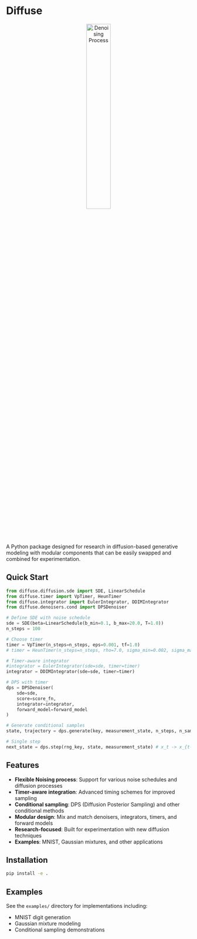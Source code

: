 # Diffuse

<p align="center">
  <img src="docs/_static/logo.png" alt="Denoising Process" style="width: 36%;">
</p>

A Python package designed for research in diffusion-based generative modeling with modular components that can be easily swapped and combined for experimentation.

## Quick Start

```python
from diffuse.diffusion.sde import SDE, LinearSchedule
from diffuse.timer import VpTimer, HeunTimer
from diffuse.integrator import EulerIntegrator, DDIMIntegrator
from diffuse.denoisers.cond import DPSDenoiser

# Define SDE with noise schedule
sde = SDE(beta=LinearSchedule(b_min=0.1, b_max=20.0, T=1.0))
n_steps = 100

# Choose timer
timer = VpTimer(n_steps=n_steps, eps=0.001, tf=1.0)
# timer = HeunTimer(n_steps=n_steps, rho=7.0, sigma_min=0.002, sigma_max=1.0)

# Timer-aware integrator
#integrator = EulerIntegrator(sde=sde, timer=timer)
integrator = DDIMIntegrator(sde=sde, timer=timer)

# DPS with timer
dps = DPSDenoiser(
    sde=sde,
    score=score_fn,
    integrator=integrator,
    forward_model=forward_model
)

# Generate conditional samples
state, trajectory = dps.generate(key, measurement_state, n_steps, n_samples=10)

# Single step
next_state = dps.step(rng_key, state, measurement_state) # x_t -> x_{t-1}
```

## Features

- **Flexible Noising process**: Support for various noise schedules and diffusion processes
- **Timer-aware integration**: Advanced timing schemes for improved sampling
- **Conditional sampling**: DPS (Diffusion Posterior Sampling) and other conditional methods
- **Modular design**: Mix and match denoisers, integrators, timers, and forward models
- **Research-focused**: Built for experimentation with new diffusion techniques
- **Examples**: MNIST, Gaussian mixtures, and other applications

## Installation

```bash
pip install -e .
```

## Examples

See the `examples/` directory for implementations including:
- MNIST digit generation
- Gaussian mixture modeling
- Conditional sampling demonstrations
